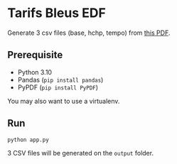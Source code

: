# Tarifs Bleus EDF

Generate 3 csv files (base, hchp, tempo) from [this PDF](https://particulier.edf.fr/content/dam/2-Actifs/Documents/Offres/Grille_prix_Tarif_Bleu.pdf).

## Prerequisite

* Python 3.10
* Pandas (`pip install pandas`)
* PyPDF (`pip install PyPDF`)

You may also want to use a virtualenv.

## Run

```bash
python app.py
```

3 CSV files will be generated on the `output` folder.
